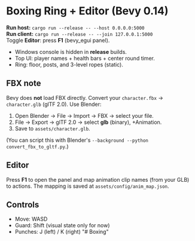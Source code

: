 # Boxing Ring + Editor (Bevy 0.14)

**Run host:** `cargo run --release -- --host 0.0.0.0:5000`  
**Run client:** `cargo run --release -- --join 127.0.0.1:5000`  
Toggle **Editor**: press **F1** (bevy_egui panel).

- Windows console is hidden in **release** builds.
- Top UI: player names + health bars + center round timer.
- Ring: floor, posts, and 3-level ropes (static).

## FBX note
Bevy does **not** load FBX directly. Convert your `character.fbx` → `character.glb` (glTF 2.0). Use Blender:
1. Open Blender → File → Import → FBX → select your file.
2. File → Export → glTF 2.0 → select **glb** (binary), +Animation.
3. Save to `assets/character.glb`.

(You can script this with Blender's `--background --python convert_fbx_to_gltf.py`.)

## Editor
Press **F1** to open the panel and map animation clip names (from your GLB) to actions. The mapping is saved at `assets/config/anim_map.json`.

## Controls
- Move: WASD
- Guard: Shift (visual state only for now)
- Punches: J (left) / K (right)
"# Boxing" 
